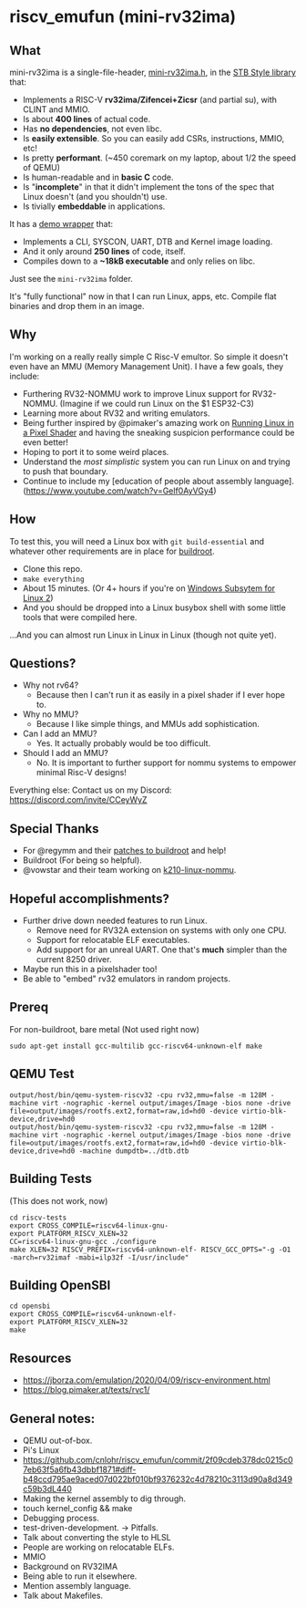 # riscv_emufun (mini-rv32ima)

## What

mini-rv32ima is a single-file-header, [mini-rv32ima.h](https://github.com/cnlohr/riscv_emufun/blob/master/mini-rv32ima/mini-rv32ima.h), in the [STB Style library](https://github.com/nothings/stb) that:
 * Implements a RISC-V **rv32ima/Zifencei+Zicsr** (and partial su), with CLINT and MMIO.
 * Is about **400 lines** of actual code.
 * Has **no dependencies**, not even libc.
 * Is **easily extensible**.  So you can easily add CSRs, instructions, MMIO, etc!
 * Is pretty **performant**. (~450 coremark on my laptop, about 1/2 the speed of QEMU)
 * Is human-readable and in **basic C** code.
 * Is "**incomplete**" in that it didn't implement the tons of the spec that Linux doesn't (and you shouldn't) use.
 * Is tivially **embeddable** in applications.

It has a [demo wrapper](https://github.com/cnlohr/riscv_emufun/blob/master/mini-rv32ima/mini-rv32ima.c) that:
 * Implements a CLI, SYSCON, UART, DTB and Kernel image loading.
 * And it only around **250 lines** of code, itself.
 * Compiles down to a **~18kB executable** and only relies on libc.

Just see the `mini-rv32ima` folder.

It's "fully functional" now in that I can run Linux, apps, etc.  Compile flat binaries and drop them in an image.

## Why

I'm working on a really really simple C Risc-V emultor. So simple it doesn't even have an MMU (Memory Management Unit). I have a few goals, they include:
 * Furthering RV32-NOMMU work to improve Linux support for RV32-NOMMU.  (Imagine if we could run Linux on the $1 ESP32-C3)
 * Learning more about RV32 and writing emulators.
 * Being further inspired by @pimaker's amazing work on [Running Linux in a Pixel Shader](https://blog.pimaker.at/texts/rvc1/) and having the sneaking suspicion performance could be even better!
 * Hoping to port it to some weird places.
 * Understand the *most simplistic* system you can run Linux on and trying to push that boundary.
 * Continue to include my [education of people about assembly language].(https://www.youtube.com/watch?v=Gelf0AyVGy4)

## How

To test this, you will need a Linux box with `git build-essential` and whatever other requirements are in place for [buildroot](https://buildroot.org/).
 * Clone this repo.
 * `make everything`
 * About 15 minutes.  (Or 4+ hours if you're on [Windows Subsytem for Linux 2](https://github.com/microsoft/WSL/issues/4197))
 * And you should be dropped into a Linux busybox shell with some little tools that were compiled here.

...And you can almost run Linux in Linux in Linux (though not quite yet).

## Questions?
 * Why not rv64?
   * Because then I can't run it as easily in a pixel shader if I ever hope to.
 * Why no MMU?
   * Because I like simple things, and MMUs add sophistication.
 * Can I add an MMU?
   * Yes.  It actually probably would be too difficult.
 * Should I add an MMU?
   * No.  It is important to further support for nommu systems to empower minimal Risc-V designs!

Everything else: Contact us on my Discord: https://discord.com/invite/CCeyWyZ

## Special Thanks
 * For @regymm and their [patches to buildroot](https://github.com/regymm/buildroot) and help!
 * Buildroot (For being so helpful).
 * @vowstar and their team working on [k210-linux-nommu](https://github.com/vowstar/k210-linux-nommu).

## Hopeful accomplishments?
 * Further drive down needed features to run Linux.
   * Remove need for RV32A extension on systems with only one CPU.
   * Support for relocatable ELF executables.
   * Add support for an unreal UART.  One that's **much** simpler than the current 8250 driver.
 * Maybe run this in a pixelshader too!
 * Be able to "embed" rv32 emulators in random projects.

## Prereq

For non-buildroot, bare metal (Not used right now)
```
sudo apt-get install gcc-multilib gcc-riscv64-unknown-elf make
```

## QEMU Test

```
output/host/bin/qemu-system-riscv32 -cpu rv32,mmu=false -m 128M -machine virt -nographic -kernel output/images/Image -bios none -drive file=output/images/rootfs.ext2,format=raw,id=hd0 -device virtio-blk-device,drive=hd0
output/host/bin/qemu-system-riscv32 -cpu rv32,mmu=false -m 128M -machine virt -nographic -kernel output/images/Image -bios none -drive file=output/images/rootfs.ext2,format=raw,id=hd0 -device virtio-blk-device,drive=hd0 -machine dumpdtb=../dtb.dtb
```

## Building Tests

(This does not work, now)
```
cd riscv-tests
export CROSS_COMPILE=riscv64-linux-gnu-
export PLATFORM_RISCV_XLEN=32
CC=riscv64-linux-gnu-gcc ./configure
make XLEN=32 RISCV_PREFIX=riscv64-unknown-elf- RISCV_GCC_OPTS="-g -O1 -march=rv32imaf -mabi=ilp32f -I/usr/include"
```


## Building OpenSBI

```
cd opensbi
export CROSS_COMPILE=riscv64-unknown-elf-
export PLATFORM_RISCV_XLEN=32
make
```

## Resources

 * https://jborza.com/emulation/2020/04/09/riscv-environment.html
 * https://blog.pimaker.at/texts/rvc1/


## General notes:
 * QEMU out-of-box.
 * Pi's Linux
 * https://github.com/cnlohr/riscv_emufun/commit/2f09cdeb378dc0215c07eb63f5a6fb43dbbf1871#diff-b48ccd795ae9aced07d022bf010bf9376232c4d78210c3113d90a8d349c59b3dL440
 * Making the kernel assembly to dig through.
 * touch kernel_config && make
 * Debugging process.
 * test-driven-development.
   -> Pitfalls.
 * Talk about converting the style to HLSL
 * People are working on relocatable ELFs.
 * MMIO
 * Background on RV32IMA
 * Being able to run it elsewhere.
 * Mention assembly language.
 * Talk about Makefiles.



